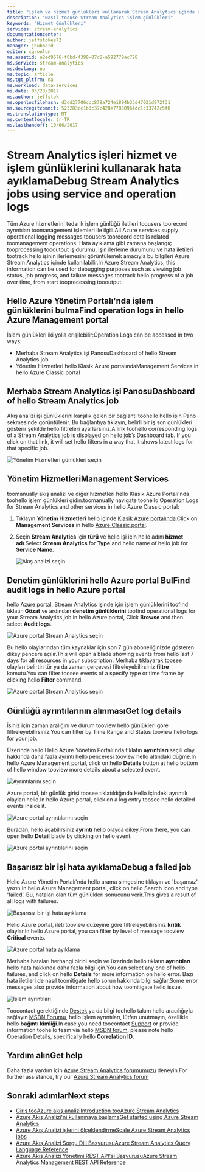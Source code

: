 ```yaml
---
title: "işlem ve hizmet günlükleri kullanarak Stream Analytics içinde aaaDebug | Microsoft Docs"
description: "Nasıl toouse Stream Analytics işlem günlükleri"
keywords: "Hizmet Günlükleri"
services: stream-analytics
documentationcenter: 
author: jeffstokes72
manager: jhubbard
editor: cgronlun
ms.assetid: a2ed9676-f0bd-4398-87c8-a592779ac728
ms.service: stream-analytics
ms.devlang: na
ms.topic: article
ms.tgt_pltfrm: na
ms.workload: data-services
ms.date: 03/28/2017
ms.author: jeffstok
ms.openlocfilehash: d3dd27706ccc879a724e1894b33d47021d972f31
ms.sourcegitcommit: 523283cc1b3c37c428e77850964dc1c33742c5f0
ms.translationtype: MT
ms.contentlocale: tr-TR
ms.lasthandoff: 10/06/2017
---
```

# <a name="debug-stream-analytics-jobs-using-service-and-operation-logs"></a><span data-ttu-id="36282-104">Stream Analytics işleri hizmet ve işlem günlüklerini kullanarak hata ayıklama</span><span class="sxs-lookup"><span data-stu-id="36282-104">Debug Stream Analytics jobs using service and operation logs</span></span>
<span data-ttu-id="36282-105">Tüm Azure hizmetlerini tedarik işlem günlüğü iletileri toousers toorecord ayrıntıları toomanagement işlemleri ile ilgili.</span><span class="sxs-lookup"><span data-stu-id="36282-105">All Azure services supply operational logging messages toousers toorecord details related toomanagement operations.</span></span> <span data-ttu-id="36282-106">Hata ayıklama gibi zamana başlangıç tooprocessing toooutput iş durumu, işin ilerleme durumunu ve hata iletileri tootrack hello işinin ilerlemesini görüntülemek amacıyla bu bilgileri Azure Stream Analytics içinde kullanılabilir.</span><span class="sxs-lookup"><span data-stu-id="36282-106">In Azure Stream Analytics, this information can be used for debugging purposes such as viewing job status, job progress, and failure messages tootrack hello progress of a job over time, from start tooprocessing toooutput.</span></span>

## <a name="find-operation-logs-in-hello-azure-management-portal"></a><span data-ttu-id="36282-107">Hello Azure Yönetim Portalı'nda işlem günlüklerini bulma</span><span class="sxs-lookup"><span data-stu-id="36282-107">Find operation logs in hello Azure Management portal</span></span>
<span data-ttu-id="36282-108">İşlem günlükleri iki yolla erişilebilir:</span><span class="sxs-lookup"><span data-stu-id="36282-108">Operation Logs can be accessed in two ways:</span></span>  

* <span data-ttu-id="36282-109">Merhaba Stream Analytics işi Panosu</span><span class="sxs-lookup"><span data-stu-id="36282-109">Dashboard of hello Stream Analytics job</span></span>  
* <span data-ttu-id="36282-110">Yönetim Hizmetleri hello Klasik Azure portalında</span><span class="sxs-lookup"><span data-stu-id="36282-110">Management Services in hello Azure Classic portal</span></span>  

## <a name="dashboard-of-hello-stream-analytics-job"></a><span data-ttu-id="36282-111">Merhaba Stream Analytics işi Panosu</span><span class="sxs-lookup"><span data-stu-id="36282-111">Dashboard of hello Stream Analytics job</span></span>
<span data-ttu-id="36282-112">Akış analizi işi günlüklerini karşılık gelen bir bağlantı toohello hello işin Pano sekmesinde görüntülenir. Bu bağlantıya tıklayın, belirli bir iş son günlükleri gösterir şekilde hello filtreleri ayarlarsınız.</span><span class="sxs-lookup"><span data-stu-id="36282-112">A link toohello corresponding logs of a Stream Analytics job is displayed on hello job’s Dashboard tab. If you click on that link, it will set hello filters in a way that it shows latest logs for that specific job.</span></span>

  ![Yönetim Hizmetleri günlükleri seçin](./media/stream-analytics-operation-logs/01-stream-analytics-operation-logs.png)  

## <a name="management-services"></a><span data-ttu-id="36282-114">Yönetim Hizmetleri</span><span class="sxs-lookup"><span data-stu-id="36282-114">Management Services</span></span>
<span data-ttu-id="36282-115">toomanually akış analizi ve diğer hizmetleri hello Klasik Azure Portalı'nda toohello işlem günlükleri gidin:</span><span class="sxs-lookup"><span data-stu-id="36282-115">toomanually navigate toohello Operation Logs for Stream Analytics and other services in hello Azure Classic portal:</span></span>

1. <span data-ttu-id="36282-116">Tıklayın **Yönetim Hizmetleri** hello içinde [Klasik Azure portalında](https://manage.windowsazure.com).</span><span class="sxs-lookup"><span data-stu-id="36282-116">Click on **Management Services** in hello [Azure Classic portal](https://manage.windowsazure.com).</span></span>
2. <span data-ttu-id="36282-117">Seçin **Stream Analytics** için **türü** ve hello işi için hello adını **hizmet adı**.</span><span class="sxs-lookup"><span data-stu-id="36282-117">Select **Stream Analytics** for **Type** and hello name of hello job for **Service Name**.</span></span>  
   
   ![Akış analizi seçin](./media/stream-analytics-operation-logs/02-stream-analytics-operation-logs.png)  

## <a name="find-audit-logs-in-hello-azure-portal"></a><span data-ttu-id="36282-119">Denetim günlüklerini hello Azure portal Bul</span><span class="sxs-lookup"><span data-stu-id="36282-119">Find audit logs in hello Azure portal</span></span>
<span data-ttu-id="36282-120">hello Azure portal, Stream Analytics işinde için işlem günlüklerini toofind tıklatın **Gözat** ve ardından **denetim günlüklerini**.</span><span class="sxs-lookup"><span data-stu-id="36282-120">toofind operational logs for your Stream Analytics job in hello Azure portal, Click **Browse** and then select **Audit logs**.</span></span>

  ![Azure portal Stream Analytics seçin](./media/stream-analytics-operation-logs/06-stream-analytics-operation-logs.png)  

<span data-ttu-id="36282-122">Bu hello olaylarından tüm kaynaklar için son 7 gün aboneliğinizde gösteren dikey pencere açılır.</span><span class="sxs-lookup"><span data-stu-id="36282-122">This will open a blade showing events from hello last 7 days for all resources in your subscription.</span></span>  <span data-ttu-id="36282-123">Merhaba tıklayarak toosee olayları belirtin tür ya da zaman çerçevesi filtreleyebilirsiniz **filtre** komutu.</span><span class="sxs-lookup"><span data-stu-id="36282-123">You can filter toosee events of a specify type or time frame by clicking hello **Filter** command.</span></span>

  ![Azure portal Stream Analytics seçin](./media/stream-analytics-operation-logs/07-stream-analytics-operation-logs.png)  

## <a name="get-log-details"></a><span data-ttu-id="36282-125">Günlüğü ayrıntılarının alınması</span><span class="sxs-lookup"><span data-stu-id="36282-125">Get log details</span></span>
<span data-ttu-id="36282-126">İşiniz için zaman aralığını ve durum tooview hello günlükleri göre filtreleyebilirsiniz.</span><span class="sxs-lookup"><span data-stu-id="36282-126">You can filter by Time Range and Status tooview hello logs for your job.</span></span>

<span data-ttu-id="36282-127">Üzerinde hello Hello Azure Yönetim Portalı'nda tıklatın **ayrıntıları** seçili olay hakkında daha fazla ayrıntı hello penceresi tooview hello altındaki düğme.</span><span class="sxs-lookup"><span data-stu-id="36282-127">In hello Azure Management portal, click on hello **Details** button at hello bottom of hello window tooview more details about a selected event.</span></span> 

  ![Ayrıntılarını seçin](./media/stream-analytics-operation-logs/03-stream-analytics-operation-logs.png)  

<span data-ttu-id="36282-129">Azure portal, bir günlük girişi toosee tıklatıldığında Hello içindeki ayrıntılı olayları hello.</span><span class="sxs-lookup"><span data-stu-id="36282-129">In hello Azure portal, click on a log entry toosee hello detailed events inside it.</span></span>

  ![Azure portal ayrıntılarını seçin](./media/stream-analytics-operation-logs/08-stream-analytics-operation-logs.png)  

<span data-ttu-id="36282-131">Buradan, hello açabilirsiniz **ayrıntı** hello olayda dikey.</span><span class="sxs-lookup"><span data-stu-id="36282-131">From there, you can open hello **Detail** blade by clicking on hello event.</span></span>

  ![Azure portal ayrıntılarını seçin](./media/stream-analytics-operation-logs/09-stream-analytics-operation-logs.png)  

## <a name="debug-a-failed-job"></a><span data-ttu-id="36282-133">Başarısız bir işi hata ayıklama</span><span class="sxs-lookup"><span data-stu-id="36282-133">Debug a failed job</span></span>
<span data-ttu-id="36282-134">Hello Azure Yönetim Portalı'nda hello arama simgesine tıklayın ve 'başarısız' yazın.</span><span class="sxs-lookup"><span data-stu-id="36282-134">In hello Azure Management portal, click on hello Search icon and type ‘failed’.</span></span> <span data-ttu-id="36282-135">Bu, hataları olan tüm günlükleri sonucunu verir.</span><span class="sxs-lookup"><span data-stu-id="36282-135">This gives a result of all logs with failures.</span></span> 

  ![Başarısız bir işi hata ayıklama](./media/stream-analytics-operation-logs/04-stream-analytics-operation-logs.png)  

<span data-ttu-id="36282-137">Hello Azure portal, ileti tooview düzeyine göre filtreleyebilirsiniz **kritik** olaylar.</span><span class="sxs-lookup"><span data-stu-id="36282-137">In hello Azure portal, you can filter by level of message tooview **Critical** events.</span></span>

  ![Azure portal hata ayıklama](./media/stream-analytics-operation-logs/10-stream-analytics-operation-logs.png)  

<span data-ttu-id="36282-139">Merhaba hataları herhangi birini seçin ve üzerinde hello tıklatın **ayrıntıları** hello hata hakkında daha fazla bilgi için.</span><span class="sxs-lookup"><span data-stu-id="36282-139">You can select any one of hello failures, and click on hello **Details** for more information on hello error.</span></span>  <span data-ttu-id="36282-140">Bazı hata iletileri de nasıl toomitigate hello sorun hakkında bilgi sağlar.</span><span class="sxs-lookup"><span data-stu-id="36282-140">Some error messages also provide information about how toomitigate hello issue.</span></span> 

  ![İşlem ayrıntıları](./media/stream-analytics-operation-logs/05-stream-analytics-operation-logs.png)  

<span data-ttu-id="36282-142">Toocontact gerektiğinde [Destek](https://azure.microsoft.com/support/options/) ya da bilgi toohello takım hello aracılığıyla sağlayın [MSDN Forumu](https://social.msdn.microsoft.com/Forums/en-US/home?forum=AzureStreamAnalytics), hello işlem ayrıntıları, lütfen unutmayın, özellikle hello **bağıntı kimliği**.</span><span class="sxs-lookup"><span data-stu-id="36282-142">In case you need toocontact [Support](https://azure.microsoft.com/support/options/) or provide information toohello team via hello [MSDN forum](https://social.msdn.microsoft.com/Forums/en-US/home?forum=AzureStreamAnalytics), please note hello Operation Details, specifically hello **Correlation ID**.</span></span> 

## <a name="get-help"></a><span data-ttu-id="36282-143">Yardım alın</span><span class="sxs-lookup"><span data-stu-id="36282-143">Get help</span></span>
<span data-ttu-id="36282-144">Daha fazla yardım için [Azure Stream Analytics forumumuzu](https://social.msdn.microsoft.com/Forums/en-US/home?forum=AzureStreamAnalytics) deneyin.</span><span class="sxs-lookup"><span data-stu-id="36282-144">For further assistance, try our [Azure Stream Analytics forum](https://social.msdn.microsoft.com/Forums/en-US/home?forum=AzureStreamAnalytics)</span></span>

## <a name="next-steps"></a><span data-ttu-id="36282-145">Sonraki adımlar</span><span class="sxs-lookup"><span data-stu-id="36282-145">Next steps</span></span>
* [<span data-ttu-id="36282-146">Giriş tooAzure akış analizi</span><span class="sxs-lookup"><span data-stu-id="36282-146">Introduction tooAzure Stream Analytics</span></span>](stream-analytics-introduction.md)
* [<span data-ttu-id="36282-147">Azure Akış Analizi'ni kullanmaya başlama</span><span class="sxs-lookup"><span data-stu-id="36282-147">Get started using Azure Stream Analytics</span></span>](stream-analytics-real-time-fraud-detection.md)
* [<span data-ttu-id="36282-148">Azure Akış Analizi işlerini ölçeklendirme</span><span class="sxs-lookup"><span data-stu-id="36282-148">Scale Azure Stream Analytics jobs</span></span>](stream-analytics-scale-jobs.md)
* [<span data-ttu-id="36282-149">Azure Akış Analizi Sorgu Dili Başvurusu</span><span class="sxs-lookup"><span data-stu-id="36282-149">Azure Stream Analytics Query Language Reference</span></span>](https://msdn.microsoft.com/library/azure/dn834998.aspx)
* [<span data-ttu-id="36282-150">Azure Akış Analizi Yönetimi REST API'si Başvurusu</span><span class="sxs-lookup"><span data-stu-id="36282-150">Azure Stream Analytics Management REST API Reference</span></span>](https://msdn.microsoft.com/library/azure/dn835031.aspx)

